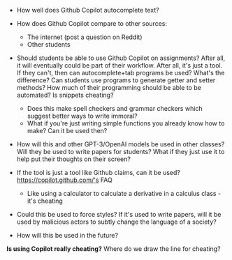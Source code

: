 - How well does Github Copilot autocomplete text?

- How does Github Copilot compare to other sources:
  - The internet (post a question on Reddit)
  - Other students

- Should students be able to use Github Copilot on assignments? After all, it will eventually could be part of their workflow. After all, it's just a tool. If they can't, then can autocomplete+tab programs be used? What's the difference? Can students use programs to generate getter and setter methods? How much of their programming should be able to be automated? Is snippets cheating?
  - Does this make spell checkers and grammar checkers which suggest better ways to write immoral?
  - What if you're just writing simple functions you already know how to make? Can it be used then?

- How will this and other GPT-3/OpenAI models be used in other classes? Will they be used to write papers for students? What if they just use it to help put their thoughts on their screen?

- If the tool is just a tool like Github claims, can it be used? https://copilot.github.com/'s FAQ
  - Like using a calculator to calculate a derivative in a calculus class - it's cheating

- Could this be used to force styles? If it's used to write papers, will it be used by malicious actors to subtly change the language of a society? 

- How will this be used in the future?

**Is using Copilot really cheating?** Where do we draw the line for cheating?
